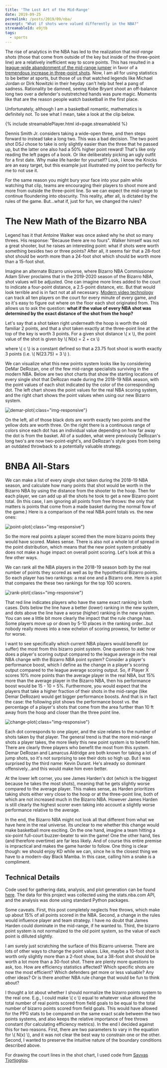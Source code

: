 ```yaml
---
title: 'The Lost Art of the Mid-Range'
date: 2019-09-25
permalink: /posts/2019/09/nba/
excerpt: "What if shots were valued differently in the NBA?"
streamableId: e9jtb
tags:
  - sports
---
```


The rise of analytics in the NBA has led to the realization that *mid-range shots* (those that come from outside of the key but inside of the three-point line) are a relatively inefficient way to score points. This has resulted in a [league-wide abandonment of the mid-range jumper](https://flowingdata.com/2019/01/15/goodbye-mid-range-shot/) in favor of a [tremendous increase in three-point shots](https://www.theringer.com/nba/2019/2/27/18240583/3-point-boom-nba-daryl-morey). Now, I am all for using statistics to be better at sports, but those of us that watched legends like Michael Jordan or Dirk Nowitzki in their heyday can't help but feel a pang of sadness. Rationality be damned, seeing Kobe Bryant shoot an off-balance long two over a defender's outstretched hands was pure magic. Moments like that are the reason people watch basketball in the first place.

Unfortunately, although I am a basketball romantic, mathematics is definitely not. To see what I mean, take a look at the clip below.

{% include streamablePlayer.html id=page.streamableId %}

Dennis Smith Jr. considers taking a wide-open three, and then steps forward to instead take a long two. This was a bad decision. The two point shot DSJ chose to take is only slightly easier than the three that he passed up, but the latter one also had a 50% higher point reward! That's like only reading the left pages of a book. Or like deliberately picking an ugly outfit for a first date. Why make life harder for yourself? Look, I know the Knicks are an easy target, but this example just illustrated my point too perfectly for me to not use it.

For the same reason you might bury your face into your palm while watching that clip, teams are encouraging their players to shoot more and more from outside the three-point line. So we can expect the mid-range to continue floundering into obscurity. This reality, after all, is dictated by the rules of the game. But...what if, just for fun, we changed the rules?

The New Math of the Bizarro NBA
======
Legend has it that Antoine Walker was once asked why he shot so many threes. His response: "Because there are no fours". Walker himself was not a great shooter, but he raises an interesting point: what if shots were worth something besides two or three points? After all, it seems fair that a 28-foot shot should be worth more than a 24-foot shot which should be worth more than a 15-foot shot. 

Imagine an alternate Bizarro universe, where Bizarro NBA Commissioner Adam Silver proclaims that in the 2019-2020 season of the Bizarro NBA, shot values will be adjusted. One can imagine more lines added to the court to indicate a four-point distance, a 2.5-point distance, etc. But that would look terrible and is in fact not at all necessary. [Modern video technology](http://grantland.com/features/the-toronto-raptors-sportvu-cameras-nba-analytical-revolution/) can track all ten players on the court for every minute of every game, and so it's easy to figure out where on the floor each shot originated from. This allows us to ask the question: **what if the value of every NBA shot was determined by the exact distance of the shot from the hoop?**

Let's say that a shot taken right underneath the hoop is worth the old familiar 2 points, and that a shot taken exactly at the three-point line at the top of the key is worth 3 points. For a given shot distance \\( x \\), the point value of the shot is given by
\\(
N(x) = 2 + cx
\\)

where \\( c \\) is a constant defined so that a 23.75 foot shoot is worth exactly 3 points (i.e. \\( N(23.75) = 3 \\) ).

We can visualize what this new points system looks like by considering DeMar DeRozan, one of the few mid-range specialists surviving in the modern NBA. Below are two shot charts that show the starting locations of every single shot that DeRozan made during the 2018-19 NBA season, with the point values of each shot indicated by the color of the corresponding dot. The left chart shows the point values for the real NBA scoring system, and the right chart shows the point values when using our new Bizarro system.

![demar-plot](/images/for-posts/nba/derozan.png){:class="img-responsive"}

On the left, all of those black dots are worth exactly two points and the yellow dots are worth three. On the right there is a continuous range of colors since each dot has an individual value depending on how far away the dot is from the basket. All of a sudden, what were previously DeRozan's long two's are now two-point-eight's, and DeRozan's style goes from being an outdated throwback to a potentially valuable strategy.

BNBA All-Stars
======

We can make a list of every single shot taken during the 2018-19 NBA season, and calculate how many points that shot would be worth in the Bizarro NBA by using the distance from the shooter to the hoop. Then for each player, we can add up all the shots he took to get a new Bizarro point total. (In this case, I am ignoring all points from free throws: the only that matters is points that come from a made basket during the normal flow of the game.) Here is a comparison of the real NBA point totals vs. the new ones:

![point-plot](/images/for-posts/nba/point-plot.png){:class="img-responsive"}

So the more real points a player scored then the more bizarro points they would have scored. Makes sense. There is also not a whole lot of spread in the point distribution, which means that the new point system probably does not make a huge impact on overall point scoring. Let's look at this a few other ways.

We can rank all the NBA players in the 2018-19 season both by the real number of points they scored as well as by the hypothetical Bizarro points. So each player has two rankings: a real one and a Bizarro one. Here is a plot that compares the these two rankings for the top 100 scorers. 

![rank-plot](/images/for-posts/nba/rank-plot.png){:class="img-responsive"}

That red line indicates players who have the same exact ranking in both cases. Dots below the line have a better (lower) ranking in the new system, and dots above the line have a worse (higher) ranking in the new system. You can see a little bit more clearly the impact that the rule change has. Some players move up or down by 5-10 places in the ranking order...but nobody really moves into a new echelon of scoring prowess, for better or for worse.

I want to see specifically which current NBA players would benefit (or suffer) the most from this bizarro point system. One question to ask: how does a player's scoring output compared to the league average in the real NBA change with the Bizarro NBA point system? Consider a player's performance boost, which I define as the change in a player's scoring output compared to the league average scoring output. So, if Player X scores 10% more points than the average player in the real NBA, but 15% more than the average player in the Bizarro NBA, then his performance boost would be 15 - 10 = 5%. Furthermore, you would expect that the players that take a higher fraction of their shots in the mid-range (like Demar DeRozan) would get bigger performance boosts. And that is in fact the case: the following plot shows the performance boost vs. the percentage of a player's shots that come from the area further than 10 ft away from the hoop and closer than the three point line.

![change-plot](/images/for-posts/nba/change-plot.png){:class="img-responsive"}

Each dot corresponds to one player, and the size relates to the number of shots taken by that player. The general trend is that the more mid-range shots a player takes, the more likely this new point system is to benefit him. There are clearly three players who benefit the most from this system. Demar DeRozan and Lamarcus Aldridge are both known for taking a lot of jump shots, so it's not surprising to see their dots so high up. But I was surprised by the third name: Kevin Durant. He's already so dominant offensively...and this would make him even better.

At the lower left corner, you see James Harden's dot (which is the biggest because he takes the most shots), meaning that he gets slightly worse compared to the average player. This makes sense, as Harden prioritizes taking shots either very close to the hoop or at the three-point line, both of which are not increased much in the Bizarro NBA. However James Harden is still clearly the highest scorer even taking into account a slightly worse performance relative to the average.

In the end, the Bizarro NBA might not look all that different from what we have here in the real universe. Its unclear to me whether this change would make basketball more exciting. On the one hand, imagine a team hitting a six-point full-court buzzer-beater to win the game! One the other hand, ties (and therefore overtime) are far less likely. And of course this entire premise is impractical and makes the game harder to follow. One thing is clear though: we should enjoy KD while we can, since he is the closest thing we have to a modern-day Black Mamba. In this case, calling him a snake is a compliment.

Technical Details
------
Code used for gathering data, analysis, and plot generation can be found [here](https://github.com/jmanfredi/shot-data). The data for this project was collected using the stats.nba.com API, and the analysis was done using standard Python packages.

Some caveats. First, this post completely neglects free throws, which make up about 15% of all points scored in the NBA. Second, a change in the rules would influence player and team strategy. I have no doubt that James Harden could dominate in the mid-range, if he wanted to. Third, the bizarro point system is not normalized to the old point system, so the value of each point is dilluted slightly.

I am surely just scratching the surface of this Bizarro universe. There are lots of other ways to change the point values. Like, maybe a 10-foot shot is worth only slightly more than a 2-foot show, but a 38-foot shot should be worth a lot more than a 30-foot shot. There are plenty more questions to ask, too. How are efficiency statistics affected? Which specific shots are now the most efficient? Which defenders get more or less valuable? Any other ideas? Or is there another NBA rule change that would be fun to think about?

I thought a lot about whether I should normalize the bizarro points system to the real one. E.g., I could make \\( c \\) equal to whatever value allowed the total number of real points scored from field goals to be equal to the total number of bizarro points scored from field goals. This would have allowed for the PPG stats to be compared on the same exact scale between the two points systems, and also keeps the relative importance of free throws constant (for calculating efficiency metrics). In the end I decided against this for two reasons. First, there are two parameters to vary in the equation for \\( N(x) \\), and it was not clear the best way to constrain one or the other. Second, I wanted to preserve the intuitive nature of the boundary conditions described above. 

For drawing the court lines in the shot chart, I used code from [Savvas Tjortjoglou](https://github.com/savvastj/nbashots).





